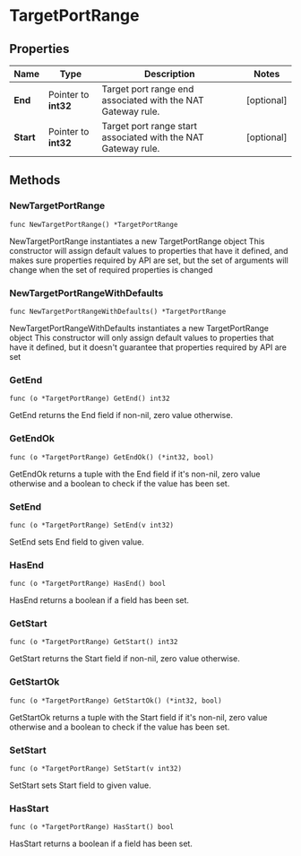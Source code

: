 # TargetPortRange

## Properties

|Name | Type | Description | Notes|
|------------ | ------------- | ------------- | -------------|
|**End** | Pointer to **int32** | Target port range end associated with the NAT Gateway rule. | [optional] |
|**Start** | Pointer to **int32** | Target port range start associated with the NAT Gateway rule. | [optional] |

## Methods

### NewTargetPortRange

`func NewTargetPortRange() *TargetPortRange`

NewTargetPortRange instantiates a new TargetPortRange object
This constructor will assign default values to properties that have it defined,
and makes sure properties required by API are set, but the set of arguments
will change when the set of required properties is changed

### NewTargetPortRangeWithDefaults

`func NewTargetPortRangeWithDefaults() *TargetPortRange`

NewTargetPortRangeWithDefaults instantiates a new TargetPortRange object
This constructor will only assign default values to properties that have it defined,
but it doesn't guarantee that properties required by API are set

### GetEnd

`func (o *TargetPortRange) GetEnd() int32`

GetEnd returns the End field if non-nil, zero value otherwise.

### GetEndOk

`func (o *TargetPortRange) GetEndOk() (*int32, bool)`

GetEndOk returns a tuple with the End field if it's non-nil, zero value otherwise
and a boolean to check if the value has been set.

### SetEnd

`func (o *TargetPortRange) SetEnd(v int32)`

SetEnd sets End field to given value.

### HasEnd

`func (o *TargetPortRange) HasEnd() bool`

HasEnd returns a boolean if a field has been set.

### GetStart

`func (o *TargetPortRange) GetStart() int32`

GetStart returns the Start field if non-nil, zero value otherwise.

### GetStartOk

`func (o *TargetPortRange) GetStartOk() (*int32, bool)`

GetStartOk returns a tuple with the Start field if it's non-nil, zero value otherwise
and a boolean to check if the value has been set.

### SetStart

`func (o *TargetPortRange) SetStart(v int32)`

SetStart sets Start field to given value.

### HasStart

`func (o *TargetPortRange) HasStart() bool`

HasStart returns a boolean if a field has been set.



